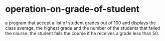 # operation-on-grade-of-student
a program that accept a list of student grades out of 100 and displays the class average, the highest grade and the number of the students that failed the course. the student fails the course if he receives a grade less than 50.
